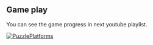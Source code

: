 
## Game play

You can see the game progress in next youtube playlist. 

[![PuzzlePlatforms](http://img.youtube.com/vi/XV6Nq4QiIMg/0.jpg)](http://www.youtube.com/watch?v=XV6Nq4QiIMg "Puzzle Platforms")
